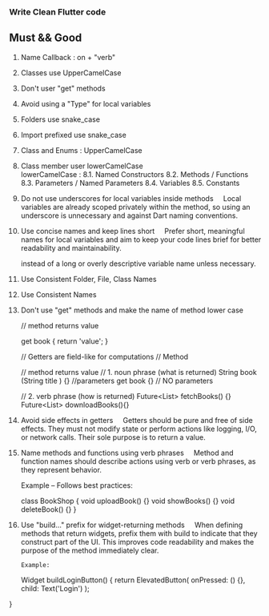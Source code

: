 ### Write Clean Flutter code

## Must && Good

1.  Name Callback : on + "verb"
2.  Classes use UpperCamelCase
3.  Don't user "get" methods
4.  Avoid using a "Type" for local variables
5.  Folders use snake_case

6.  Import prefixed use snake_case
    <!-- Ex :  import 'flutter:widget' as widget -->

7.  Class and Enums : UpperCamelCase
    <!-- Ex : ButtonWidget -->

8.  Class member user lowerCamelCase  
    lowerCamelCase :
    8.1. Named Constructors <!-- Ex : ButtonWidget() -->
    8.2. Methods / Functions <!-- Ex : ButtonWidget.longStretched() -->
    8.3. Parameters / Named Parameters <!-- Ex : method(String countryName){} -->
    8.4. Variables <!-- Ex :  String myVariable = "Hello" -->
    8.5. Constants <!-- Ex : const defaultTimeout = 1000 -->

9.  Do not use underscores for local variables inside methods
        Local variables are already scoped privately within the method,
    so using an underscore is unnecessary and against Dart naming conventions.

10. Use concise names and keep lines short
        Prefer short, meaningful names for local variables and aim to keep your code lines brief for better readability and maintainability.
    <!--  Example: Use var name = 'John'; -->

    instead of a long or overly descriptive variable name unless necessary.

11. Use Consistent Folder, File, Class Names

12. Use Consistent Names

13. Don't use "get" methods and make the name of method lower case

    // method returns value

    get book {
    return 'value';
    }

    // Getters are field-like for computations
    // Method

    // method returns value
    // 1. noun phrase (what is returned)
    String book (String title ) {} //parameters
    get book {} // NO parameters

    // 2. verb phrase (how is returned)
    Future<List<String>> fetchBooks() {}
    Future<List<String>> downloadBooks(){}

14. Avoid side effects in getters
        Getters should be pure and free of side effects.
    They must not modify state or perform actions like logging, I/O, or network calls.
    Their sole purpose is to return a value.

15. Name methods and functions using verb phrases
        Method and function names should describe actions using verb or verb phrases, as they represent behavior.

    Example – Follows best practices:

    class BookShop {
    void uploadBook() {}
    void showBooks() {}
    void deleteBook() {}
    }

16. Use "build..." prefix for widget-returning methods
        When defining methods that return widgets,
    prefix them with build to indicate that they construct part of the UI.
    This improves code readability and makes the purpose of the method immediately clear.

        Example:

    Widget buildLoginButton() {
    return ElevatedButton(
    onPressed: () {},
    child: Text('Login')
    );

}
